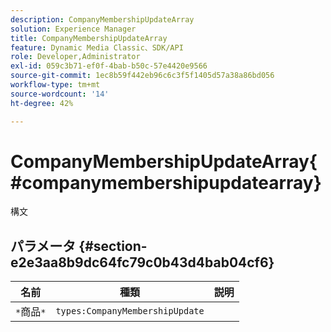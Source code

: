 ```yaml
---
description: CompanyMembershipUpdateArray
solution: Experience Manager
title: CompanyMembershipUpdateArray
feature: Dynamic Media Classic、SDK/API
role: Developer,Administrator
exl-id: 059c3b71-ef0f-4bab-b50c-57e4420e9566
source-git-commit: 1ec8b59f442eb96c6c3f5f1405d57a38a86bd056
workflow-type: tm+mt
source-wordcount: '14'
ht-degree: 42%

---
```


# CompanyMembershipUpdateArray{#companymembershipupdatearray}

構文

## パラメータ {#section-e2e3aa8b9dc64fc79c0b43d4bab04cf6}

| 名前 | 種類 | 説明 |
|---|---|---|
| `*`商品`*` | `types:CompanyMembershipUpdate` |  |
